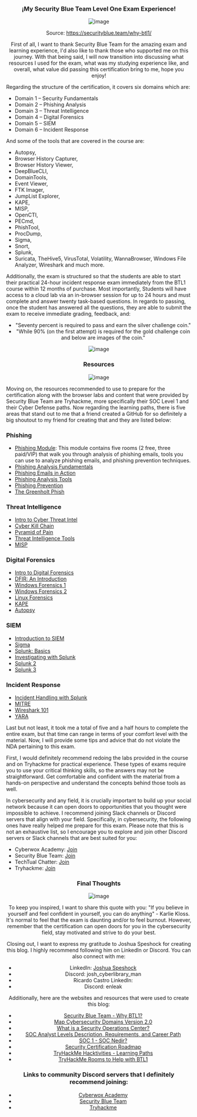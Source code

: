 <div align="center">
  
### ¡My Security Blue Team Level One Exam Experience!

![image](https://github.com/enleak/enleak.github.io/assets/55566953/2ca07c97-64fb-4a8d-8c20-e4fb17b8e881)
</div>

<div align="center">
  
Source: https://securityblue.team/why-btl1/
</div>


<div align="center">
  
First of all, I want to thank Security Blue Team for the  amazing exam and learning experience, I'd also like to thank those who supported me on this journey. With that being said, I will now transition into discussing what resources I used for the exam, what was my studying experience like, and overall, what value did passing this certification bring to me, hope you enjoy!
</div>


Regarding the structure of the certification, it covers six domains which are:

+	Domain 1 – Security Fundamentals
+	Domain 2 – Phishing Analysis
+	Domain 3 – Threat Intelligence
+	Domain 4 – Digital Forensics
+	Domain 5 – SIEM
+	Domain 6 – Incident Response

And some of the tools that are covered in the course are:

+	Autopsy, 
+	Browser History Capturer, 
+	Browser History Viewer, 
+	DeepBlueCLI, 
+	DomainTools, 
+	Event Viewer,
+	FTK Imager,
+	JumpList Explorer, 
+	KAPE, 
+	MISP, 
+	OpenCTI, 
+	PECmd, 
+	PhishTool, 
+	ProcDump, 
+	Sigma, 
+	Snort,
+	Splunk,
+	Suricata, TheHive5, VirusTotal, Volatility, WannaBrowser, Windows File Analyzer, Wireshark and much more.

  Additionally, the exam is structured so that the students are able to start their practical 24-hour incident response exam immediately from the BTL1 course within 12 months of purchase. Most importantly, Students will have access to a cloud lab via an in-browser session for up to 24 hours and must complete and answer twenty task-based questions. In regards to passing, once the student has answered all the questions, they are able to submit the exam to receive immediate grading, feedback, and:
  

<div align="center">

+	"Seventy percent is required to pass and earn the silver challenge coin."
+	"While 90% (on the first attempt) is required for the gold challenge coin and below are images of the coin."

  
![image](https://github.com/enleak/enleak.github.io/assets/55566953/693736e7-2ab8-4f2e-8f9f-2d26e352cb29)
</div>

<div align="center">

### Resources
![image](https://github.com/enleak/enleak.github.io/assets/55566953/1e9bef34-7402-45dd-9c48-a3393bd2b461)
</div>
Moving on, the resources recommended to use to prepare for the certification along with the browser labs and content that were provided by Security Blue Team are Tryhackme, more specifically their SOC Level 1 and their Cyber Defense paths. Now regarding the learning paths, there is five areas that stand out to me that a friend created a GitHub for so definitely a big shoutout to my friend for creating that and they are listed below:

### Phishing
 + [Phishing Module](https://tryhackme.com/module/phishing): This module contains five rooms (2 free, three paid/VIP) that walk you through analysis of phishing emails, tools you can use to analyze phishing emails, and phishing prevention techniques.
+	[Phishing Analysis Fundamentals](https://tryhackme.com/room/phishingemails1tryoe)
+	[Phishing Emails in Action](https://tryhackme.com/room/phishingemails2rytmuv)
+	[Phishing Analysis Tools](https://tryhackme.com/room/phishingemails3tryoe)
+	[Phishing Prevention](https://tryhackme.com/room/phishingemails4gkxh)
+	[The Greenholt Phish](https://tryhackme.com/room/phishingemails5fgjlzxc)

### Threat Intelligence
+	[Intro to Cyber Threat Intel](https://tryhackme.com/room/cyberthreatintel)
+	[Cyber Kill Chain](https://tryhackme.com/room/cyberkillchainzmt)
+	[Pyramid of Pain](https://tryhackme.com/room/pyramidofpainax)
+	[Threat Intelligence Tools](https://tryhackme.com/room/threatinteltools)
+	[MISP](https://tryhackme.com/room/misp)

### Digital Forensics
+	[Intro to Digital Forensics](https://tryhackme.com/room/introdigitalforensics)
+	[DFIR: An Introduction](https://tryhackme.com/room/introductoryroomdfirmodule)
+	[Windows Forensics 1](https://tryhackme.com/room/windowsforensics1)
+	[Windows Forensics 2](https://tryhackme.com/room/windowsforensics2)
+	[Linux Forensics](https://tryhackme.com/room/linuxforensics)
+	[KAPE](https://tryhackme.com/room/kape)
+	[Autopsy](https://tryhackme.com/room/btautopsye0)

### SIEM
+	[Introduction to SIEM](https://tryhackme.com/room/introtosiem)
+	[Sigma](https://tryhackme.com/room/sigma)
+	[Splunk: Basics](https://tryhackme.com/room/splunk101)
+	[Investigating with Splunk](https://tryhackme.com/room/investigatingwithsplunk)
+	[Splunk 2](https://tryhackme.com/room/splunk2gcd5)
+	[Splunk 3](https://tryhackme.com/room/splunk3zs)

### Incident Response
+	[Incident Handling with Splunk](https://tryhackme.com/room/splunk201)
+	[MITRE](https://tryhackme.com/room/mitre)
+	[Wireshark 101](https://tryhackme.com/room/wireshark)
+	[YARA](https://tryhackme.com/room/yara)

Last but not least, it took me a total of five and a half hours to complete the entire exam, but that time can range in terms of your comfort level with the material. Now, I will provide some tips and advice that do not violate the NDA pertaining to this exam.

First, I would definitely recommend redoing the labs provided in the course and on Tryhackme for practical experience. These types of exams require you to use your critical thinking skills, so the answers may not be straightforward. Get comfortable and confident with the material from a hands-on perspective and understand the concepts behind those tools as well.

In cybersecurity and any field, it is crucially important to build up your social network because it can open doors to opportunities that you thought were impossible to achieve. I recommend joining Slack channels or Discord servers that align with your field. Specifically, in cybersecurity, the following ones have really helped me prepare for this exam. Please note that this is not an exhaustive list, so I encourage you to explore and join other Discord servers or Slack channels that are best suited for you:

- Cyberwox Academy: [Join](https://discord.gg/dqcse7QJYb)
- Security Blue Team: [Join](https://discord.com/invite/gEUeKm8)
- TechTual Chatter: [Join](https://techtualconsulting.slack.com/join/shared_invite/zt-nz1zzhox-S0uI5TdUCvb4eTtXpZLdBA#/shared-invite/email)
- Tryhackme: [Join](https://discord.com/invite/Q3gWjVmHsx)

<div align="center">

### Final Thoughts
![image](https://github.com/enleak/enleak.github.io/assets/55566953/aac2d16e-9cc0-460b-a11e-67636b994ec4)

<div>

To keep you inspired, I want to share this quote with you: "If you believe in yourself and feel confident in yourself, you can do anything" - Karlie Kloss. It's normal to feel that the exam is daunting and/or to feel burnout. However, remember that the certification can open doors for you in the cybersecurity field, stay motivated and strive to do your best. 

Closing out, I want to express my gratitude to Joshua Speshock for creating this blog. I highly recommend following him on LinkedIn or Discord. You can also connect with me:

- LinkedIn: [Joshua Speshock](https://www.linkedin.com/in/joshua-speshock/)
- Discord: josh_cyberlibrary_man
- Ricardo Castro LinkedIn:
- Discord: enleak

Additionally, here are the websites and resources that were used to create this blog:

+ [Security Blue Team - Why BTL1?](https://securityblue.team/why-btl1/)
+ [Map Cybersecurity Domains Version 2.0](https://www.linkedin.com/pulse/map-cybersecurity-domains-version-20-henry-jiang-ciso-cissp/)
+ [What is a Security Operations Center?](https://www.comptia.org/content/articles/what-is-a-security-operations-center)
+ [SOC Analyst Levels Description, Requirements, and Career Path](https://letsdefend.io/blog/soc-analyst-levels-description-requirements-career/)
+ [SOC 1 - SOC Nedir?](https://alpbatursahin.medium.com/soc-1-soc-nedir-32d28d7f0383)
+ [Security Certification Roadmap](https://pauljerimy.com/security-certification-roadmap/)
+ [TryHackMe Hacktivities - Learning Paths](https://tryhackme.com/hacktivities#learning-paths)
+ [TryHackMe Rooms to Help with BTL1](https://github.com/securitypoodle/Cyber-Training-Platforms/blob/cb89b9a7ddc51b53b649a1bdaed1526eb0df4b89/SecurityBlueTeam/TryHackMe%20Rooms%20to%20Help%20with%20BTL1.md)

### Links to community Discord servers that I definitely recommend joining:

+ [Cyberwox Academy](https://discord.gg/dqcse7QJYb)
+ [Security Blue Team](https://discord.com/invite/gEUeKm8)
+ [Tryhackme](https://discord.com/invite/Q3gWjVmHsx)





